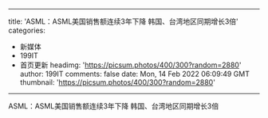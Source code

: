 
---
title: 'ASML：ASML美国销售额连续3年下降 韩国、台湾地区同期增长3倍'
categories: 
 - 新媒体
 - 199IT
 - 首页更新
headimg: 'https://picsum.photos/400/300?random=2880'
author: 199IT
comments: false
date: Mon, 14 Feb 2022 06:09:49 GMT
thumbnail: 'https://picsum.photos/400/300?random=2880'
---

<div>   
ASML：ASML美国销售额连续3年下降 韩国、台湾地区同期增长3倍  
</div>
            